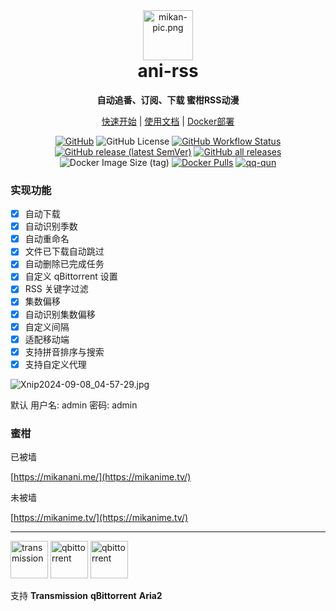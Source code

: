 <div align="center">
<img alt="mikan-pic.png" height="80" src="https://docs.wushuo.top/image/mikan-pic.png"/>
<h1 align="center" style="margin-top: 0">ani-rss</h1>
<p align="center">
<strong>自动追番、订阅、下载 蜜柑RSS动漫</strong>
</p>

[快速开始](https://docs.wushuo.top/start) | [使用文档](https://docs.wushuo.top/docs) | [Docker部署](https://docs.wushuo.top/docker)

[![GitHub](https://img.shields.io/badge/-GitHub-181717?logo=github)](https://github.com/wushuo894/ani-rss)
![GitHub License](https://img.shields.io/github/license/wushuo894/ani-rss)
[![GitHub Workflow Status](https://img.shields.io/github/actions/workflow/status/wushuo894/ani-rss/maven.yml?branch=master)](https://github.com/wushuo894/ani-rss/actions/workflows/maven.yml)
[![GitHub release (latest SemVer)](https://img.shields.io/github/v/release/wushuo894/ani-rss?color=blue&label=download&sort=semver)](https://github.com/wushuo894/ani-rss/releases/latest)
[![GitHub all releases](https://img.shields.io/github/downloads/wushuo894/ani-rss/total?color=blue&label=github%20downloads)](https://github.com/wushuo894/ani-rss/releases)
![Docker Image Size (tag)](https://img.shields.io/docker/image-size/wushuo894/ani-rss/latest)
[![Docker Pulls](https://img.shields.io/docker/pulls/wushuo894/ani-rss)](https://hub.docker.com/r/wushuo894/ani-rss)
[![qq-qun](https://img.shields.io/static/v1?label=QQ%E7%BE%A4&message=171563627&color=blue)](http://qm.qq.com/cgi-bin/qm/qr?_wv=1027&k=_EKAkxs6Ld4fWcMNAbUQzcp4tv20vjVH&authKey=KG3GAsZfKQosbAWkks%2FbEj0LCGwxoeLJ3DTU0loHkGdHLqHYgJNv3%2BmSERmYt47b&noverify=0&group_code=171563627)

</div>



### 实现功能

- [x] 自动下载
- [x] 自动识别季数
- [x] 自动重命名
- [x] 文件已下载自动跳过
- [x] 自动删除已完成任务
- [x] 自定义 qBittorrent 设置
- [x] RSS 关键字过滤
- [x] 集数偏移
- [x] 自动识别集数偏移
- [x] 自定义间隔
- [x] 适配移动端
- [x] 支持拼音排序与搜索
- [x] 支持自定义代理

![Xnip2024-09-08_04-57-29.jpg](https://docs.wushuo.top/image/Xnip2024-09-08_04-57-29.jpg)

默认 用户名: admin 密码: admin

### 蜜柑

已被墙

[https://mikanani.me/](https://mikanime.tv/)

未被墙

[https://mikanime.tv/](https://mikanime.tv/)

<hr style="height: 1px;">
<div>
<img src="https://docs.wushuo.top/image/tr.png" alt="transmission" width="60">
<img src="https://docs.wushuo.top/image/qb.png" alt="qbittorrent" width="60">
<img src="https://docs.wushuo.top/image/aria2.png" alt="qbittorrent" width="60">

<p>支持 <strong>Transmission</strong> <strong>qBittorrent</strong> <strong>Aria2</strong></p>
</div>